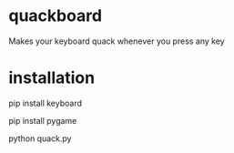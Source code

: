 # quackboard
Makes your keyboard quack whenever you press any key

# installation

pip install keyboard

pip install pygame

python quack.py


